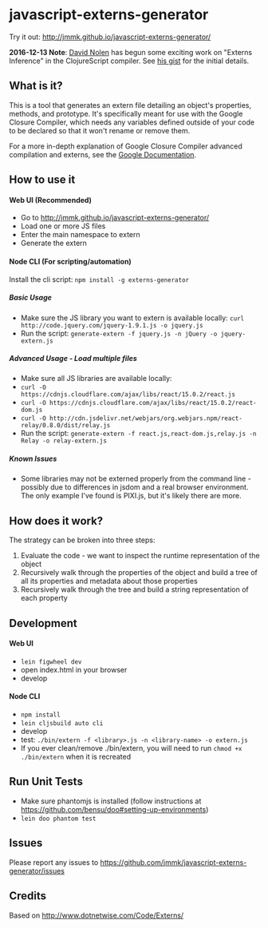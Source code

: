 # javascript-externs-generator
Try it out: http://jmmk.github.io/javascript-externs-generator/

**2016-12-13 Note**: [David Nolen](https://github.com/swannodette) has begun some exciting work on "Externs Inference" in the ClojureScript compiler. See [his gist](https://gist.github.com/swannodette/4fc9ccc13f62c66456daf19c47692799) for the initial details.

## What is it?
This is a tool that generates an extern file detailing an object's properties, methods, and prototype. It's specifically meant for use with the Google Closure Compiler, which needs any variables defined outside of your code to be declared so that it won't rename or remove them.

For a more in-depth explanation of Google Closure Compiler advanced compilation and externs, see the [Google Documentation](https://developers.google.com/closure/compiler/docs/api-tutorial3).

## How to use it
#### Web UI (Recommended)
* Go to http://jmmk.github.io/javascript-externs-generator/
* Load one or more JS files
* Enter the main namespace to extern
* Generate the extern

#### Node CLI (For scripting/automation)
Install the cli script: `npm install -g externs-generator`

##### Basic Usage
* Make sure the JS library you want to extern is available locally: `curl http://code.jquery.com/jquery-1.9.1.js -o jquery.js`
* Run the script: `generate-extern -f jquery.js -n jQuery -o jquery-extern.js`

##### Advanced Usage - Load multiple files
* Make sure all JS libraries are available locally:
 * `curl -O https://cdnjs.cloudflare.com/ajax/libs/react/15.0.2/react.js`
 * `curl -O https://cdnjs.cloudflare.com/ajax/libs/react/15.0.2/react-dom.js`
 * `curl -O http://cdn.jsdelivr.net/webjars/org.webjars.npm/react-relay/0.8.0/dist/relay.js`
* Run the script: `generate-extern -f react.js,react-dom.js,relay.js -n Relay -o relay-extern.js`

##### Known Issues
* Some libraries may not be externed properly from the command line - possibly due to differences in jsdom and a real browser environment. The only example I've found is PIXI.js, but it's likely there are more.

## How does it work?
The strategy can be broken into three steps:

1. Evaluate the code - we want to inspect the runtime representation of the object
2. Recursively walk through the properties of the object and build a tree of all its properties and metadata about those properties
3. Recursively walk through the tree and build a string representation of each property

## Development
#### Web UI
* `lein figwheel dev`
* open index.html in your browser
* develop

#### Node CLI
* `npm install`
* `lein cljsbuild auto cli`
* develop
* test: `./bin/extern -f <library>.js -n <library-name> -o extern.js`
* If you ever clean/remove ./bin/extern, you will need to run `chmod +x ./bin/extern` when it is recreated

## Run Unit Tests
* Make sure phantomjs is installed (follow instructions at https://github.com/bensu/doo#setting-up-environments)
* `lein doo phantom test`

## Issues
Please report any issues to https://github.com/jmmk/javascript-externs-generator/issues

## Credits
Based on http://www.dotnetwise.com/Code/Externs/
